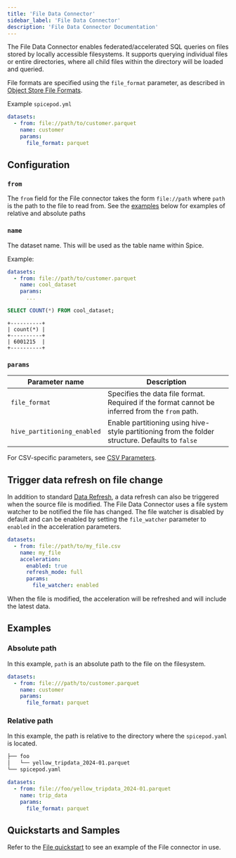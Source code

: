 ```yaml
---
title: 'File Data Connector'
sidebar_label: 'File Data Connector'
description: 'File Data Connector Documentation'
---
```



The File Data Connector enables federated/accelerated SQL queries on files stored by locally accessible filesystems. It supports querying individual files or entire directories, where all child files within the directory will be loaded and queried.

File formats are specified using the `file_format` parameter, as described in [Object Store File Formats](/components/data-connectors/index.md#object-store-file-formats).

Example `spicepod.yml`

```yaml
datasets:
  - from: file://path/to/customer.parquet
    name: customer
    params:
      file_format: parquet
```

## Configuration

### `from`

The `from` field for the File connector takes the form `file://path` where `path` is the path to the file to read from. See the [examples](#examples) below for examples of relative and absolute paths

### `name`

The dataset name. This will be used as the table name within Spice.

Example:

```yaml
datasets:
  - from: file://path/to/customer.parquet
    name: cool_dataset
    params:
      ...
```

```sql
SELECT COUNT(*) FROM cool_dataset;
```

```shell
+----------+
| count(*) |
+----------+
| 6001215  |
+----------+
```

### `params`

| Parameter name              | Description                                                                                      |
| --------------------------- | ------------------------------------------------------------------------------------------------ |
| `file_format`               | Specifies the data file format. Required if the format cannot be inferred from the `from` path.  |
| `hive_partitioning_enabled` | Enable partitioning using hive-style partitioning from the folder structure. Defaults to `false` |

For CSV-specific parameters, see [CSV Parameters](/reference/file_format.md#csv).

## Trigger data refresh on file change

In addition to standard [Data Refresh](/components/data-accelerators/data-refresh), a data refresh can also be triggered when the source file is modified. The File Data Connector uses a file system watcher to be notified the file has changed. The file watcher is disabled by default and can be enabled by setting the `file_watcher` parameter to `enabled` in the acceleration parameters.

```yaml
datasets:
  - from: file://path/to/my_file.csv
    name: my_file
    acceleration:
      enabled: true
      refresh_mode: full
      params:
        file_watcher: enabled
```

When the file is modified, the acceleration will be refreshed and will include the latest data.

## Examples

### Absolute path

In this example, `path` is an absolute path to the file on the filesystem.

```yaml
datasets:
  - from: file:///path/to/customer.parquet
    name: customer
    params:
      file_format: parquet
```

### Relative path

In this example, the path is relative to the directory where the `spicepod.yaml` is located.

```bash
├── foo
│   └── yellow_tripdata_2024-01.parquet
└── spicepod.yaml
```

```yaml
datasets:
  - from: file://foo/yellow_tripdata_2024-01.parquet
    name: trip_data
    params:
      file_format: parquet
```

## Quickstarts and Samples

Refer to the [File quickstart](https://github.com/spiceai/quickstarts/tree/trunk/file) to see an example of the File connector in use.
